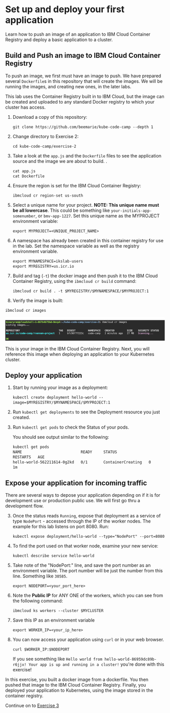 # Set up and deploy your first application

Learn how to push an image of an application to IBM Cloud Container Registry and deploy a basic application to a cluster.

## Build and Push an image to IBM Cloud Container Registry

To push an image, we first must have an image to push. We have
prepared several `Dockerfile`s in this repository that will create the
images. We will be running the images, and creating new ones, in the
later labs. 

This lab uses the Container Registry built in to IBM Cloud, but the
image can be created and uploaded to any standard Docker registry to
which your cluster has access.

1. Download a copy of this repository:

    ```
    git clone https://github.com/beemarie/kube-code-camp --depth 1
    ```

2. Change directory to Exercise 2: 

   ```
   cd kube-code-camp/exercise-2
   ```

3. Take a look at the `app.js` and the `Dockerfile` files to see the application source and the image we are about to build. . 
   ```
   cat app.js
   cat Dockerfile
   ```

4. Ensure the region is set for the IBM Cloud Container Registry:

    ```
    ibmcloud cr region-set us-south
    ```

5. Select a unique name for your project. **NOTE: This unique name must be all lowercase**. This could be something like `your-initials-app-somenumber`, or `bmv-app-1227`. Set this unique name as the MYPROJECT environment variable:
    ```
    export MYPROJECT=<UNIQUE_PROJECT_NAME>
    ```

6. A namespace has already been created in this container registry for use in the lab. Set the namespace variable as well as the registry environment variable.
    ```
    export MYNAMESPACE=ikslab-users
    export MYREGISTRY=us.icr.io
    ```
   
7. Build and tag (`-t`) the docker image and then push it to the IBM Cloud Container Registry, using the `ibmcloud cr build` command:
    ```
    ibmcloud cr build . -t $MYREGISTRY/$MYNAMESPACE/$MYPROJECT:1
    ```

8.  Verify the image is built: 

   ```
   ibmcloud cr images
   ```
![](../README_images/ibmcloud-cr-images.png)

This is your image in the IBM Cloud Container Registry. Next, you will reference this image when deploying an application to your Kubernetes cluster.

## Deploy your application

1. Start by running your image as a deployment: 

   ```
   kubectl create deployment hello-world --image=$MYREGISTRY/$MYNAMESPACE/$MYPROJECT:1
   ```
2. Run `kubectl get deployments` to see the Deployment resource you just created.
3. Run `kubectl get pods` to check the Status of your pods.

   You should see output similar to the following:
   
   ```
   kubectl get pods
   NAME                          READY     STATUS              RESTARTS   AGE
   hello-world-562211614-0g2kd   0/1       ContainerCreating   0          1m
   ```

## Expose your application for incoming traffic

There are several ways to depose your application depending on if it is for development use or production public use. We will first go thru a development flow.

3. Once the status reads `Running`, expose that deployment as a service of type `NodePort` - accessed through the IP of the worker nodes.  The example for this lab listens on port 8080.  Run:

    ```
    kubectl expose deployment/hello-world --type="NodePort" --port=8080
    ```

1. To find the port used on that worker node, examine your new service: 

    ```
    kubectl describe service hello-world
    ```

1. Take note of the "NodePort:" line, and save the port number as an environment variable.  The port number will be just the number from this line. Something like `30585`.

    ```
    export NODEPORT=<your_port_here>
    ```

2. Note the **Public IP** for ANY ONE of the workers, which you can see from the following command:

    ```
    ibmcloud ks workers --cluster $MYCLUSTER
    ```

3. Save this IP as an environment variable

    ```
    export WORKER_IP=<your_ip_here>
    ```

4. You can now access your application using `curl` or in your web browser.

    ```
    curl $WORKER_IP:$NODEPORT
    ```
    
    If you see something like `Hello world from hello-world-86959dc89b-r6jjx! Your app is up and running in a cluster!` you're done with this exercise!

In this exercise, you built a docker image from a dockerfile. You then pushed that image to the IBM Cloud Container Registry. Finally, you deployed your application to Kubernetes, using the image stored in the container registry.

Continue on to [Exercise 3](../exercise-3/README.md)
